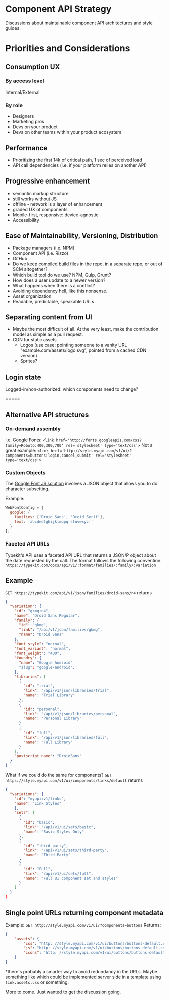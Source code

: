 # Component API Strategy
Discussions about maintainable component API architectures and style guides. 

# Priorities and Considerations
## Consumption UX 

### By access level
Internal/External

### By role
* Designers
* Marketing pros
* Devs on your product
* Devs on other teams within your product ecosystem

## Performance
* Prioritizing the first 14k of critical path, 1 sec of perceived load
* API call dependencies (i.e. if your platform relies on another API)

## Progressive enhancement
* semantic markup structure
* still works without JS
* offline - network is a layer of enhancement
* graded UX of components
* Mobile-first, responsive: device-agnostic
* Accessibility

## Ease of Maintainability, Versioning, Distribution
* Package managers (i.e. NPM)
* Component API (i.e. Rizzo)
* GitHub
* Do we keep compiled build files in the repo, in a separate repo, or out of SCM altogether?
* Which build tool do we use? NPM, Gulp, Grunt?
* How does a user update to a newer version?
* What happens when there is a conflict?
* Avoiding dependency hell, like this nonsense.
* Asset organization
* Readable, predictable, speakable URLs

## Separating content from UI
* Maybe the most difficult of all. At the very least, make the contribution model as simple as a pull request.
* CDN for static assets
    - Logos (use case: pointing someone to a vanity URL "example.com/assets/logo.svg", pointed from a cached CDN version)
    - Sprites? 

## Login state
Logged-in/non-authorized: which components need to change?

=====
## Alternative API structures
### On-demand assembly
i.e. Google Fonts: `<link href='http://fonts.googleapis.com/css?family=Roboto:400,300,700' rel='stylesheet' type='text/css'>`
Not a great example: `<link href='http://style.myapi.com/v1/ui/?components=buttons:login,cancel,submit' rel='stylesheet' type='text/css'>`

### Custom Objects
The [Google Font JS solution](https://github.com/typekit/webfontloader#google) involves a JSON object that allows you to do character subsetting. 

Example:
```javascript
WebFontConfig = {
  google: {
    families: ['Droid Sans', 'Droid Serif'],
    text: 'abcdedfghijklmopqrstuvwxyz!'
  }
};
```

### Faceted API URLs
Typekit's API uses a faceted API URL that returns a JSON/P object about the date requested by the call. 
The format follows the following convention: `https://typekit.com/docs/api/v1/:format/families/:family/:variation` 

## Example
`GET https://typekit.com/api/v1/json/families/droid-sans/n4`
returns
```json
{
  "variation": {
    "id": "gkmg:n4",
    "name": "Droid Sans Regular",
    "family": {
      "id": "gkmg",
      "link": "/api/v1/json/families/gkmg",
      "name": "Droid Sans"
    },
    "font_style": "normal",
    "font_variant": "normal",
    "font_weight": "400",
    "foundry": {
      "name": "Google Android"
      "slug": "google-android",
    },
    "libraries": [
      {
        "id": "trial",
        "link": "/api/v1/json/libraries/trial",
        "name": "Trial Library"
      },
      {
        "id": "personal",
        "link": "/api/v1/json/libraries/personal",
        "name": "Personal Library"
      }
      {
        "id": "full",
        "link": "/api/v1/json/libraries/full",
        "name": "Full Library"
      }
    ],
    "postscript_name": "DroidSans"
  }
}
```

What if we could do the same for components?
`GET https://style.myapi.com/v1/ui/components/links/default`
returns
```json
{
  "variations": {
    "id": "myapi:v1/links",
    "name": "Link Styles"
    },
    "sets": [
      {
        "id": "basic",
        "link": "/api/v1/ui/sets/basic",
        "name": "Basic Styles Only"
      },
      {
        "id": "third-party",
        "link": "/api/v1/ui/sets/third-party",
        "name": "Third Party"
      }
      {
        "id": "Full",
        "link": "/api/v1/ui/sets/full",
        "name": "Full UI component set and styles"
      }
    ]
  }
}
```

## Single point URLs returning component metadata
Example: `GET http://style.myapi.com/v1/ui/?components=buttons`
Returns:
```json
{
    "assets": {
        "css": "http: //style.myapi.com/v1/ui/buttons/buttons-default.css",
        "js": "http: //style.myapi.com/v1/ui/buttons/buttons-default.css",
        "icons": "http: //style.myapi.com/v1/ui/buttons/buttons-default.svg"
    }
}
```
*there's probably a smarter way to avoid redundancy in the URLs. Maybe something like [<base>](https://developer.mozilla.org/en-US/docs/Web/HTML/Element/base)
which could be implemented server side in a template using `link.assets.css` or something.


More to come. Just wanted to get the discussion going.
